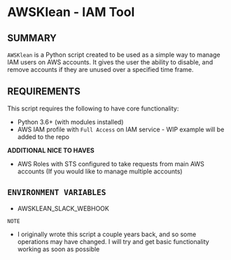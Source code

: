 # AWSKlean - IAM Tool

## SUMMARY
`AWSKlean` is a Python script created to be used as a simple way to manage IAM users on AWS accounts.
It gives the user the ability to disable,  and remove accounts if they are unused over a specified time frame. 

## REQUIREMENTS
This script requires the following to have core functionality:
* Python 3.6+ (with modules installed)
* AWS IAM profile with `Full Access` on IAM service - WIP example will be added to the repo

**ADDITIONAL NICE TO HAVES**
* AWS Roles with STS configured to take requests from main AWS accounts (If you would like to manage multiple accounts)

## `ENVIRONMENT VARIABLES`
* AWSKLEAN_SLACK_WEBHOOK


`NOTE`
* I originally wrote this script a couple years back, and so some operations may have changed. I will try and get basic functionality working as soon as possible
